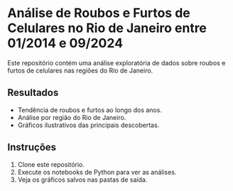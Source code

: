 # Análise de Roubos e Furtos de Celulares no Rio de Janeiro entre 01/2014 e 09/2024

Este repositório contém uma análise exploratória de dados sobre roubos e furtos de celulares nas regiões do Rio de Janeiro.

## Resultados
- Tendência de roubos e furtos ao longo dos anos.
- Análise por região do Rio de Janeiro.
- Gráficos ilustrativos das principais descobertas.

## Instruções
1. Clone este repositório.
2. Execute os notebooks de Python para ver as análises.
3. Veja os gráficos salvos nas pastas de saída.
